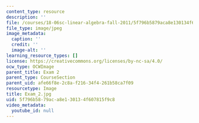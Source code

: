 ```yaml
---
content_type: resource
description: ''
file: /courses/18-06sc-linear-algebra-fall-2011/5f796b5879aca8e130134f607815f9c8_Exam_2.jpg
file_type: image/jpeg
image_metadata:
  caption: ''
  credit: ''
  image-alt: ''
learning_resource_types: []
license: https://creativecommons.org/licenses/by-nc-sa/4.0/
ocw_type: OCWImage
parent_title: Exam 2
parent_type: CourseSection
parent_uid: afe66f8e-2c8a-f216-34f4-261b58ca7f09
resourcetype: Image
title: Exam_2.jpg
uid: 5f796b58-79ac-a8e1-3013-4f607815f9c8
video_metadata:
  youtube_id: null
---
```

